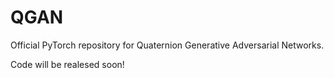 # QGAN
Official PyTorch repository for Quaternion Generative Adversarial Networks.


Code will be realesed soon!
